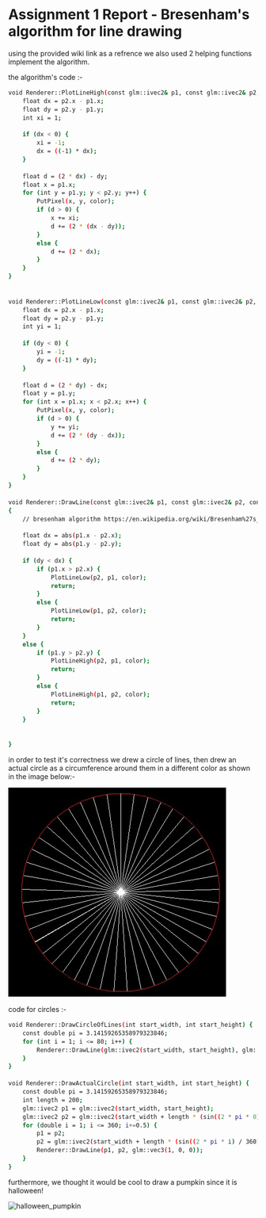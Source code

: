 # Assignment 1 Report - Bresenham's algorithm for line drawing

using the provided wiki link as a refrence we also used 2 helping functions implement the algorithm.

the algorithm's code :-

```  sh
void Renderer::PlotLineHigh(const glm::ivec2& p1, const glm::ivec2& p2, const glm::vec3& color) {
	float dx = p2.x - p1.x;
	float dy = p2.y - p1.y;
	int xi = 1;

	if (dx < 0) {
		xi = -1;
		dx = ((-1) * dx);
	}

	float d = (2 * dx) - dy;
	float x = p1.x;
	for (int y = p1.y; y < p2.y; y++) {
		PutPixel(x, y, color);
		if (d > 0) {
			x += xi;
			d += (2 * (dx - dy));
		}
		else {
			d += (2 * dx);
		}
	}
}


void Renderer::PlotLineLow(const glm::ivec2& p1, const glm::ivec2& p2, const glm::vec3& color) {
	float dx = p2.x - p1.x;
	float dy = p2.y - p1.y;
	int yi = 1;

	if (dy < 0) {
		yi = -1;
		dy = ((-1) * dy);
	}

	float d = (2 * dy) - dx;
	float y = p1.y;
	for (int x = p1.x; x < p2.x; x++) {
		PutPixel(x, y, color);
		if (d > 0) {
			y += yi;
			d += (2 * (dy - dx));
		}
		else {
			d += (2 * dy);
		}
	}
}

void Renderer::DrawLine(const glm::ivec2& p1, const glm::ivec2& p2, const glm::vec3& color)
{
	// bresenham algorithm https://en.wikipedia.org/wiki/Bresenham%27s_line_algorithm

	float dx = abs(p1.x - p2.x);
	float dy = abs(p1.y - p2.y);

	if (dy < dx) {
		if (p1.x > p2.x) {
			PlotLineLow(p2, p1, color);
			return;
		}
		else {
			PlotLineLow(p1, p2, color);
			return;
		}
	}
	else {
		if (p1.y > p2.y) {
			PlotLineHigh(p2, p1, color);
			return;
		}
		else {
			PlotLineHigh(p1, p2, color);
			return;
		}
	}


}
```

in order to test it's correctness we drew a circle of lines, then drew an actual circle as a circumference around them in a different color as shown in the image below:-

![circle of lines in an actual circle](pics/circle%20of%20lines%20in%20an%20actual%20circle.jpg)

code for circles :-

``` sh
void Renderer::DrawCircleOfLines(int start_width, int start_height) {
	const double pi = 3.14159265358979323846;
	for (int i = 1; i <= 80; i++) {
		Renderer::DrawLine(glm::ivec2(start_width, start_height), glm::ivec2(start_width + 200*(sin((2*pi*i)/45)), start_height + 200 * (cos((2 * pi * i) / 45))), glm::vec3(1, 1, 1));
	}
}

void Renderer::DrawActualCircle(int start_width, int start_height) {
	const double pi = 3.14159265358979323846;
	int length = 200;
	glm::ivec2 p1 = glm::ivec2(start_width, start_height);
	glm::ivec2 p2 = glm::ivec2(start_width + length * (sin((2 * pi * 0) / 360)), start_height + length * (cos((2 * pi * 0) / 360)));
	for (double i = 1; i <= 360; i+=0.5) {
		p1 = p2;
		p2 = glm::ivec2(start_width + length * (sin((2 * pi * i) / 360)), start_height + length * (cos((2 * pi * i) / 360)));
		Renderer::DrawLine(p1, p2, glm::vec3(1, 0, 0));
	}
}
```

furthermore, we thought it would be cool to draw a pumpkin since it is halloween!

![halloween_pumpkin](https://user-images.githubusercontent.com/82344133/200219226-0021186d-a41e-47da-a921-41063a433e8f.jpg)

